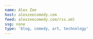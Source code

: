 ```yaml
---
name: Alex Zee
host: alexzeecomedy.com
feed: alexzeecomedy.com/rss.xml
ssg: none
type: 'blog, comedy, art, technology'
---
```

